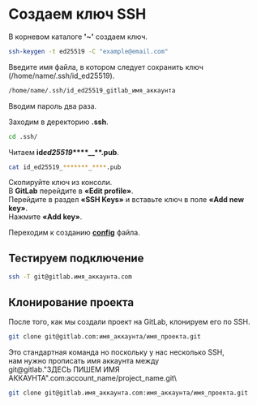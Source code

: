 # Создаем ключ SSH

В корневом каталоге **'~'** создаем ключ.

```bash
ssh-keygen -t ed25519 -C "example@email.com"
```

Введите имя файла, в котором следует сохранить ключ (/home/name/.ssh/id_ed25519).

```bash
/home/name/.ssh/id_ed25519_gitlab_имя_аккаунта
```

Вводим пароль два раза.

Заходим в деректорию **.ssh**.

```bash
cd .ssh/
```

Читаем **id*ed25519*\*\*\*\*\_\_\*\*.pub**.

```bash
cat id_ed25519_*******_****.pub
```

Скопируйте ключ из консоли.\
В **GitLab** перейдите в **«Edit profile»**.\
Перейдите в раздел **«SSH Keys»** и вставьте ключ в поле **«Add new key»**.\
Нажмите **«Add key»**.

Переходим к созданию **[config](https://gitlab.com/vladimir_kondaurov/setings/-/blob/main/git/gitlab/config.md?ref_type=heads)** файла.

## Тестируем подключение

```bash
ssh -T git@gitlab.имя_аккаунта.com
```

## Клонирование проекта

После того, как мы создали проект на GitLab, клонируем его по SSH.

```bash
git clone git@gitlab.com:имя_аккаунта/имя_проекта.git
```

Это стандартная команда но поскольку у нас несколько SSH,\
нам нужно прописать имя аккаунта между\
git@gitlab."ЗДЕСЬ ПИШЕМ ИМЯ АККАУНТА".com:account_name/project_name.git\

```bash
git clone git@gitlab.имя_аккаунта.com:имя_аккаунта/имя_проекта.git
```
